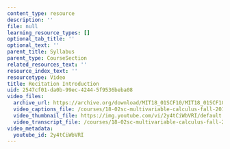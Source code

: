```yaml
---
content_type: resource
description: ''
file: null
learning_resource_types: []
optional_tab_title: ''
optional_text: ''
parent_title: Syllabus
parent_type: CourseSection
related_resources_text: ''
resource_index_text: ''
resourcetype: Video
title: Recitation Introduction
uid: 2547cf01-da0b-99ec-4244-5f9536beba08
video_files:
  archive_url: https://archive.org/download/MIT18_01SCF10/MIT18_01SCF10Rec_00_300k.mp4
  video_captions_file: /courses/18-02sc-multivariable-calculus-fall-2010/568a087438235b4fbb461446c6c8b672_2y4tCiWbVRI.vtt
  video_thumbnail_file: https://img.youtube.com/vi/2y4tCiWbVRI/default.jpg
  video_transcript_file: /courses/18-02sc-multivariable-calculus-fall-2010/2711bd9631f5faf7d54ab1d6af92de81_2y4tCiWbVRI.pdf
video_metadata:
  youtube_id: 2y4tCiWbVRI
---
```

